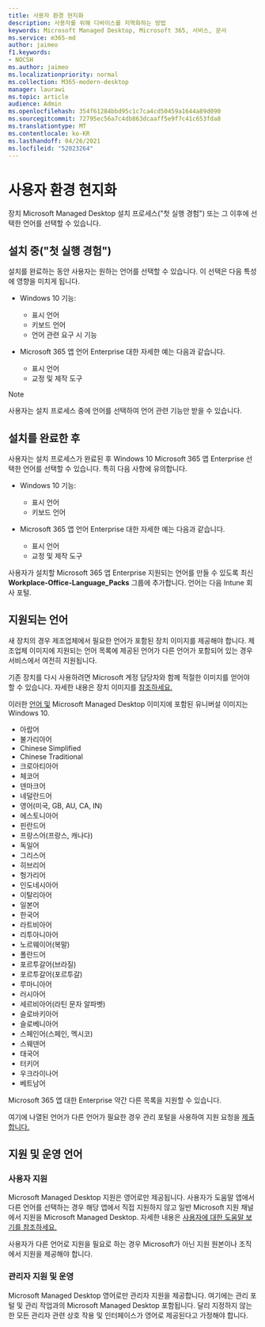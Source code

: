 ```yaml
---
title: 사용자 환경 현지화
description: 사용자를 위해 디바이스를 지역화하는 방법
keywords: Microsoft Managed Desktop, Microsoft 365, 서비스, 문서
ms.service: m365-md
author: jaimeo
f1.keywords:
- NOCSH
ms.author: jaimeo
ms.localizationpriority: normal
ms.collection: M365-modern-desktop
manager: laurawi
ms.topic: article
audience: Admin
ms.openlocfilehash: 354f61284bbd95c1c7ca4cd50459a1644a89d090
ms.sourcegitcommit: 72795ec56a7c4db863dcaaff5e9f7c41c653fda8
ms.translationtype: MT
ms.contentlocale: ko-KR
ms.lasthandoff: 04/26/2021
ms.locfileid: "52023264"
---
```

# <a name="localize-the-user-experience"></a>사용자 환경 현지화

장치 Microsoft Managed Desktop 설치 프로세스("첫 실행 경험") 또는 그 이후에 선택한 언어를 선택할 수 있습니다.

## <a name="during-setup-the-out-of-box-experience"></a>설치 중("첫 실행 경험")

설치를 완료하는 동안 사용자는 원하는 언어를 선택할 수 있습니다. 이 선택은 다음 특성에 영향을 미치게 됩니다.

- Windows 10 기능:
    - 표시 언어
    - 키보드 언어
    - 언어 관련 요구 시 기능

- Microsoft 365 앱 언어 Enterprise 대한 자세한 예는 다음과 같습니다.
    - 표시 언어
    - 교정 및 제작 도구

> [!NOTE]
> 사용자는 설치 프로세스 중에 언어를 선택하여 언어 관련 기능만 받을 수 있습니다.

## <a name="after-completing-setup"></a>설치를 완료한 후

사용자는 설치 프로세스가 완료된 후 Windows 10 Microsoft 365 앱 Enterprise 선택한 언어를 선택할 수 있습니다. 특히 다음 사항에 유의합니다.

- Windows 10 기능:
    - 표시 언어
    - 키보드 언어

- Microsoft 365 앱 언어 Enterprise 대한 자세한 예는 다음과 같습니다.
    - 표시 언어
    - 교정 및 제작 도구

사용자가 설치할 [](#supported-languages) Microsoft 365 앱 Enterprise 지원되는 언어를 만들 수 있도록 최신 **Workplace-Office-Language_Packs** 그룹에 추가합니다. 언어는 다음 Intune 회사 포털.


## <a name="supported-languages"></a>지원되는 언어

새 장치의 경우 제조업체에서 필요한 언어가 포함된 장치 이미지를 제공해야 합니다. 제조업체 이미지에 지원되는 언어 목록에 제공된 언어가 다른 언어가 포함되어 있는 경우 서비스에서 여전히 지원됩니다.

기존 장치를 다시 사용하려면 Microsoft 계정 담당자와 함께 적절한 이미지를 얻어야 할 수 있습니다. 자세한 내용은 장치 이미지를 [참조하세요.](../service-description/device-images.md)

이러한 [언어 및](../service-description/device-images.md#universal-image) Microsoft Managed Desktop 이미지에 포함된 유니버설 이미지는 Windows 10.

- 아랍어
- 불가리아어
- Chinese Simplified
- Chinese Traditional
- 크로아티아어
- 체코어
- 덴마크어  
- 네덜란드어  
- 영어(미국, GB, AU, CA, IN)
- 에스토니아어
- 핀란드어 
- 프랑스어(프랑스, 캐나다)
- 독일어
- 그리스어
- 히브리어
- 헝가리어
- 인도네시아어
- 이탈리아어
- 일본어
- 한국어
- 라트비아어
- 리투아니아어
- 노르웨이어(복말)
- 폴란드어
- 포르투갈어(브라질)
- 포르투갈어(포르투갈)
- 루마니아어
- 러시아어 
- 세르비아어(라틴 문자 알파벳)
- 슬로바키아어
- 슬로베니아어
- 스페인어(스페인, 멕시코)
- 스웨덴어
- 태국어
- 터키어
- 우크라이나어
- 베트남어

Microsoft 365 앱 대한 Enterprise 약간 다른 목록을 지원할 수 있습니다.

여기에 나열된 언어가 다른 언어가 필요한 경우 [](../working-with-managed-desktop/admin-support.md) 관리 포털을 사용하여 지원 요청을 [제출합니다.](access-admin-portal.md)

## <a name="languages-for-support-and-operations"></a>지원 및 운영 언어

### <a name="user-support"></a>사용자 지원
Microsoft Managed Desktop 지원은 영어로만 제공됩니다. 사용자가 도움말 앱에서 다른 언어를 선택하는 경우 해당 앱에서 직접 지원하지 않고 일반 Microsoft 지원 채널에서 지원을 Microsoft Managed Desktop. 자세한 내용은 [사용자에 대한 도움말 보기를 참조하세요.](../working-with-managed-desktop/end-user-support.md)

사용자가 다른 언어로 지원을 필요로 하는 경우 Microsoft가 아닌 지원 원본이나 조직에서 지원을 제공해야 합니다.

### <a name="admin-support-and-operations"></a>관리자 지원 및 운영
Microsoft Managed Desktop 영어로만 관리자 지원을 제공합니다. 여기에는 관리 포털 및 관리 작업과의 Microsoft Managed Desktop 포함됩니다. 달리 지정하지 않는 한 모든 관리자 관련 상호 작용 및 인터페이스가 영어로 제공된다고 가정해야 합니다.


